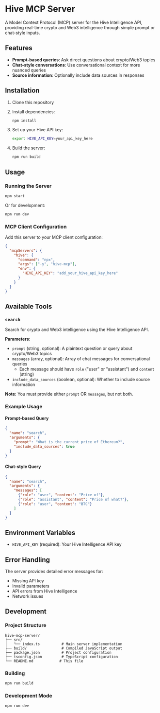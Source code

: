 # Hive MCP Server

A Model Context Protocol (MCP) server for the Hive Intelligence API, providing real-time crypto and Web3 intelligence through simple prompt or chat-style inputs.

## Features

- **Prompt-based queries**: Ask direct questions about crypto/Web3 topics
- **Chat-style conversations**: Use conversational context for more nuanced queries
- **Source information**: Optionally include data sources in responses

## Installation

1. Clone this repository
2. Install dependencies:
   ```bash
   npm install
   ```

3. Set up your Hive API key:
   ```bash
   export HIVE_API_KEY=your_api_key_here
   ```

4. Build the server:
   ```bash
   npm run build
   ```

## Usage

### Running the Server

```bash
npm start
```

Or for development:
```bash
npm run dev
```

### MCP Client Configuration

Add this server to your MCP client configuration:

```json
{
  "mcpServers": {
    "hive": {
      "command": "npx",
      "args": ["-y", "hive-mcp"],
      "env": {
        "HIVE_API_KEY": "add_your_hive_api_key_here"
      }
    }
  }
}
```

## Available Tools

### `search`

Search for crypto and Web3 intelligence using the Hive Intelligence API.

**Parameters:**

- `prompt` (string, optional): A plaintext question or query about crypto/Web3 topics
- `messages` (array, optional): Array of chat messages for conversational queries
  - Each message should have `role` ("user" or "assistant") and `content` (string)
- `include_data_sources` (boolean, optional): Whether to include source information

**Note:** You must provide either `prompt` OR `messages`, but not both.

### Example Usage

#### Prompt-based Query
```json
{
  "name": "search",
  "arguments": {
    "prompt": "What is the current price of Ethereum?",
    "include_data_sources": true
  }
}
```

#### Chat-style Query
```json
{
  "name": "search",
  "arguments": {
    "messages": [
      {"role": "user", "content": "Price of"},
      {"role": "assistant", "content": "Price of what?"},
      {"role": "user", "content": "BTC"}
    ]
  }
}
```

## Environment Variables

- `HIVE_API_KEY` (required): Your Hive Intelligence API key

## Error Handling

The server provides detailed error messages for:
- Missing API key
- Invalid parameters
- API errors from Hive Intelligence
- Network issues

## Development

### Project Structure

```
hive-mcp-server/
├── src/
│   └── index.ts          # Main server implementation
├── build/                # Compiled JavaScript output
├── package.json          # Project configuration
├── tsconfig.json         # TypeScript configuration
└── README.md            # This file
```

### Building

```bash
npm run build
```

### Development Mode

```bash
npm run dev
```